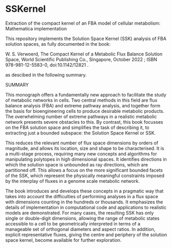 # SSKernel
Extraction of the compact kernel of an FBA model of cellular metabolism: Mathematica implementation

This repository implements the Solution Space Kernel (SSK) analysis of FBA solution spaces, as fully documented in the book:

W. S. Verwoerd, The Compact Kernel of a Metabolic Flux Balance Solution Space, World Scientific Publishing Co., Singapore, October 2022 ; ISBN 978-981-12-5583-0, doi:10.1142/12821 .

as descibed in the following summary.

SUMMARY

This monograph offers a fundamentally new approach to facilitate the study of metabolic networks in cells. Two central methods in this field are flux balance analysis (FBA) and extreme pathway analysis, and together form the basis for bioengineering cells to produce desirable metabolic products. The overwhelming number of extreme pathways in a realistic metabolic network presents severe obstacles to this. By contrast, this book focusses on the FBA solution space and simplifies the task of describing it, to extracting just a bounded subspace: the Solution Space Kernel or SSK. 

This reduces the relevant number of flux space dimensions by orders of magnitude, and allows its location, size and shape to be characterised. It is a multi-stage process, requiring many new concepts and algorithms for manipulating polytopes in high dimensional spaces. It identifies directions in which the solution space is unbounded as ray directions, which are partitioned off. This allows a focus on the more significant bounded facets of the SSK, which represent the physically meaningful constraints imposed by the interplay of fluxes in a genome scale metabolic network. 

The book introduces and develops these concepts in a pragmatic way that takes into account the difficulties of performing analyses in a flux space with dimensions counting in the hundreds or thousands. It emphasizes the details of implementation in computational code and applications to realistic models are demonstrated. 
For many cases, the resulting SSK has only single or double-digit dimensions, allowing the range of metabolic states accessible to a cell to be geometrically interpreted in terms of a manageable set of orthogonal diameters and aspect ratios. In addition, explicit representative fluxes, giving the centre and periphery of the solution space kernel, become available for further exploration.

